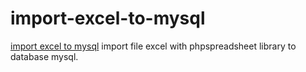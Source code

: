 # import-excel-to-mysql
<a href="https://www.panduancode.com/2020/11/cara-import-excel-ke-mysqli-pada-php.html" rel="dofollow" title="import excel to mysql">import excel to mysql</a>
import file excel with phpspreadsheet library to database mysql.
